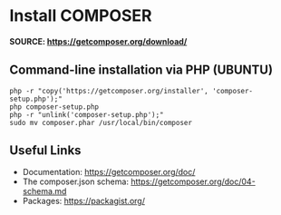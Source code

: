 # Install COMPOSER
#### SOURCE: https://getcomposer.org/download/

## Command-line installation via PHP (UBUNTU)
```
php -r "copy('https://getcomposer.org/installer', 'composer-setup.php');"
php composer-setup.php
php -r "unlink('composer-setup.php');"
sudo mv composer.phar /usr/local/bin/composer
```

## Useful Links
- Documentation: https://getcomposer.org/doc/
- The composer.json schema: https://getcomposer.org/doc/04-schema.md
- Packages: https://packagist.org/